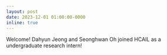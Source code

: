 ```yaml
---
layout: post
date: 2023-12-01 01:00:00-0000
inline: true
---
```


Welcome! Dahyun Jeong and Seonghwan Oh joined HCAIL as a undergraduate research intern!
